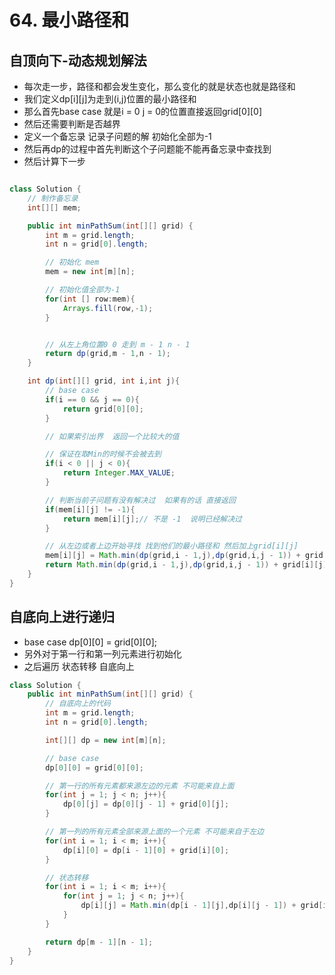 # 64. 最小路径和


## 自顶向下-动态规划解法

* 每次走一步，路径和都会发生变化，那么变化的就是状态也就是路径和
* 我们定义dp[i][j]为走到(i,j)位置的最小路径和
* 那么首先base case 就是i = 0 j = 0的位置直接返回grid[0][0]
* 然后还需要判断是否越界
* 定义一个备忘录 记录子问题的解 初始化全部为-1
* 然后再dp的过程中首先判断这个子问题能不能再备忘录中查找到
* 然后计算下一步

```java

class Solution {
    // 制作备忘录
    int[][] mem;

    public int minPathSum(int[][] grid) {
        int m = grid.length;
        int n = grid[0].length;

        // 初始化 mem
        mem = new int[m][n];

        // 初始化值全部为-1
        for(int [] row:mem){
            Arrays.fill(row,-1);
        }


        // 从左上角位置0 0 走到 m - 1 n - 1
        return dp(grid,m - 1,n - 1);
    }

    int dp(int[][] grid, int i,int j){
        // base case
        if(i == 0 && j == 0){
            return grid[0][0];
        }

        // 如果索引出界  返回一个比较大的值

        // 保证在取Min的时候不会被去到
        if(i < 0 || j < 0){
            return Integer.MAX_VALUE;
        }

        // 判断当前子问题有没有解决过  如果有的话 直接返回
        if(mem[i][j] != -1){
            return mem[i][j];// 不是 -1  说明已经解决过
        }

        // 从左边或者上边开始寻找 找到他们的最小路径和 然后加上grid[i][j]
        mem[i][j] = Math.min(dp(grid,i - 1,j),dp(grid,i,j - 1)) + grid[i][j];
        return Math.min(dp(grid,i - 1,j),dp(grid,i,j - 1)) + grid[i][j];
    }
}
```


## 自底向上进行递归

* base case  dp[0][0] = grid[0][0];
* 另外对于第一行和第一列元素进行初始化
* 之后遍历 状态转移 自底向上

```java
class Solution {
    public int minPathSum(int[][] grid) {
        // 自底向上的代码
        int m = grid.length;
        int n = grid[0].length;

        int[][] dp = new int[m][n];

        // base case
        dp[0][0] = grid[0][0];

        // 第一行的所有元素都来源左边的元素 不可能来自上面
        for(int j = 1; j < n; j++){
            dp[0][j] = dp[0][j - 1] + grid[0][j];
        }

        // 第一列的所有元素全部来源上面的一个元素 不可能来自于左边
        for(int i = 1; i < m; i++){
            dp[i][0] = dp[i - 1][0] + grid[i][0];
        }

        // 状态转移
        for(int i = 1; i < m; i++){
            for(int j = 1; j < n; j++){
                dp[i][j] = Math.min(dp[i - 1][j],dp[i][j - 1]) + grid[i][j];
            }
        }

        return dp[m - 1][n - 1];
    }
}

```